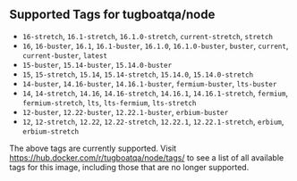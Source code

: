 ## Supported Tags for tugboatqa/node

* `16-stretch`, `16.1-stretch`, `16.1.0-stretch`, `current-stretch`, `stretch`
* `16`, `16-buster`, `16.1`, `16.1-buster`, `16.1.0`, `16.1.0-buster`, `buster`, `current`, `current-buster`, `latest`
* `15-buster`, `15.14-buster`, `15.14.0-buster`
* `15`, `15-stretch`, `15.14`, `15.14-stretch`, `15.14.0`, `15.14.0-stretch`
* `14-buster`, `14.16-buster`, `14.16.1-buster`, `fermium-buster`, `lts-buster`
* `14`, `14-stretch`, `14.16`, `14.16-stretch`, `14.16.1`, `14.16.1-stretch`, `fermium`, `fermium-stretch`, `lts`, `lts-fermium`, `lts-stretch`
* `12-buster`, `12.22-buster`, `12.22.1-buster`, `erbium-buster`
* `12`, `12-stretch`, `12.22`, `12.22-stretch`, `12.22.1`, `12.22.1-stretch`, `erbium`, `erbium-stretch`

The above tags are currently supported. Visit https://hub.docker.com/r/tugboatqa/node/tags/ to see a list of all available tags for this image, including those that are no longer supported.
